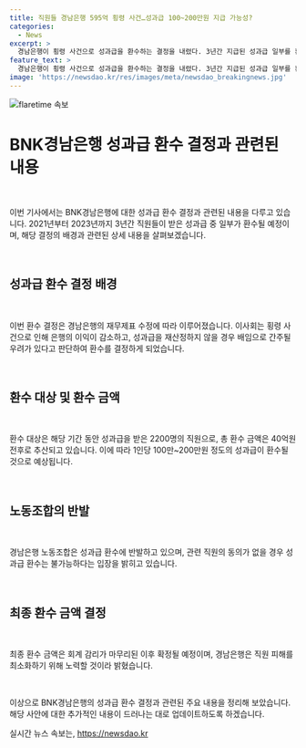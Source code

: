 ```yaml
---
title: 직원들 경남은행 595억 횡령 사건…성과급 100~200만원 지급 가능성?
categories:
  - News
excerpt: >
  경남은행이 횡령 사건으로 성과급을 환수하는 결정을 내렸다. 3년간 지급된 성과급 일부를 환수할 예정이며, 횡령에 따른 이익 감소로 인해 필연적인 결정이었다. 약 2200명의 직원이 해당 대상이며, 한 직원당 100만~200만원의 환수가 예상된다. 환수 절차는 금감원 감리 결과를 기다리는 중이며, 노동조합은 이에 반발하고 있다. 경남은행은 직원 피해 최소화를 위해 노력 중이라고 밝혔다.
feature_text: >
  경남은행이 횡령 사건으로 성과급을 환수하는 결정을 내렸다. 3년간 지급된 성과급 일부를 환수할 예정이며, 횡령에 따른 이익 감소로 인해 필연적인 결정이었다. 약 2200명의 직원이 해당 대상이며, 한 직원당 100만~200만원의 환수가 예상된다. 환수 절차는 금감원 감리 결과를 기다리는 중이며, 노동조합은 이에 반발하고 있다. 경남은행은 직원 피해 최소화를 위해 노력 중이라고 밝혔다.
image: 'https://newsdao.kr/res/images/meta/newsdao_breakingnews.jpg'
---
```


<p><img src="https://newsdao.kr/res/images/meta/newsdao_breakingnews.jpg" alt="flaretime 속보" /></p>

<h1 data-ke-size="size26"><b>BNK경남은행 성과급 환수 결정과 관련된 내용</b></h1>

<p data-ke-size="size16">&nbsp;</p>

<p>이번 기사에서는 BNK경남은행에 대한 성과급 환수 결정과 관련된 내용을 다루고 있습니다. 2021년부터 2023년까지 3년간 직원들이 받은 성과급 중 일부가 환수될 예정이며, 해당 결정의 배경과 관련된 상세 내용을 살펴보겠습니다.</p>

<p data-ke-size="size16">&nbsp;</p>

<h2 data-ke-size="size26"><b>성과급 환수 결정 배경</b></h2>

<p data-ke-size="size16">&nbsp;</p>

<p>이번 환수 결정은 경남은행의 재무제표 수정에 따라 이루어졌습니다. 이사회는 횡령 사건으로 인해 은행의 이익이 감소하고, 성과급을 재산정하지 않을 경우 배임으로 간주될 우려가 있다고 판단하여 환수를 결정하게 되었습니다.</p>

<p data-ke-size="size16">&nbsp;</p>

<h2 data-ke-size="size26"><b>환수 대상 및 환수 금액</b></h2>

<p data-ke-size="size16">&nbsp;</p>

<p>환수 대상은 해당 기간 동안 성과급을 받은 2200명의 직원으로, 총 환수 금액은 40억원 전후로 추산되고 있습니다. 이에 따라 1인당 100만~200만원 정도의 성과급이 환수될 것으로 예상됩니다.</p>

<p data-ke-size="size16">&nbsp;</p>

<h2 data-ke-size="size26"><b>노동조합의 반발</b></h2>

<p data-ke-size="size16">&nbsp;</p>

<p>경남은행 노동조합은 성과급 환수에 반발하고 있으며, 관련 직원의 동의가 없을 경우 성과급 환수는 불가능하다는 입장을 밝히고 있습니다.</p>

<p data-ke-size="size16">&nbsp;</p>

<h2 data-ke-size="size26"><b>최종 환수 금액 결정</b></h2>

<p data-ke-size="size16">&nbsp;</p>

<p>최종 환수 금액은 회계 감리가 마무리된 이후 확정될 예정이며, 경남은행은 직원 피해를 최소화하기 위해 노력할 것이라 밝혔습니다.</p>

<p data-ke-size="size16">&nbsp;</p>

<p>이상으로 BNK경남은행의 성과급 환수 결정과 관련된 주요 내용을 정리해 보았습니다. 해당 사안에 대한 추가적인 내용이 드러나는 대로 업데이트하도록 하겠습니다.</p>
실시간 뉴스 속보는, <a href="https://newsdao.kr" rel="dofollow">https://newsdao.kr</a>


